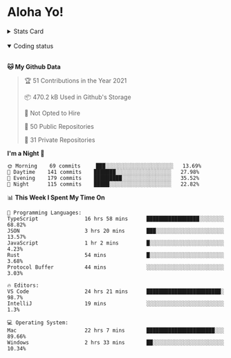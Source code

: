 # Aloha Yo!

<details>
<summary>Stats Card</summary>
 
[![Anurag's github stats](https://github-readme-stats.vercel.app/api?username=GarfieldZHU&show_icons=true&theme=tokyonight)](https://github.com/anuraghazra/github-readme-stats)
 
</details>

<br/>

<details open>

<summary>Coding status</summary>

<br/>

<!--START_SECTION:waka-->
**🐱 My Github Data** 

> 🏆 51 Contributions in the Year 2021
 > 
> 📦 470.2 kB Used in Github's Storage 
 > 
> 🚫 Not Opted to Hire
 > 
> 📜 50 Public Repositories 
 > 
> 🔑 31 Private Repositories  
 > 
**I'm a Night 🦉** 

```text
🌞 Morning    69 commits     ███░░░░░░░░░░░░░░░░░░░░░░   13.69% 
🌆 Daytime    141 commits    ███████░░░░░░░░░░░░░░░░░░   27.98% 
🌃 Evening    179 commits    █████████░░░░░░░░░░░░░░░░   35.52% 
🌙 Night      115 commits    █████░░░░░░░░░░░░░░░░░░░░   22.82%

```


📊 **This Week I Spent My Time On** 

```text
💬 Programming Languages: 
TypeScript               16 hrs 58 mins      █████████████████░░░░░░░░   68.82% 
JSON                     3 hrs 20 mins       ███░░░░░░░░░░░░░░░░░░░░░░   13.57% 
JavaScript               1 hr 2 mins         █░░░░░░░░░░░░░░░░░░░░░░░░   4.23% 
Rust                     54 mins             █░░░░░░░░░░░░░░░░░░░░░░░░   3.68% 
Protocol Buffer          44 mins             ░░░░░░░░░░░░░░░░░░░░░░░░░   3.03%

🔥 Editors: 
VS Code                  24 hrs 21 mins      ████████████████████████░   98.7% 
IntelliJ                 19 mins             ░░░░░░░░░░░░░░░░░░░░░░░░░   1.3%

💻 Operating System: 
Mac                      22 hrs 7 mins       ██████████████████████░░░   89.66% 
Windows                  2 hrs 33 mins       ██░░░░░░░░░░░░░░░░░░░░░░░   10.34%

```


<!--END_SECTION:waka-->

</details>
